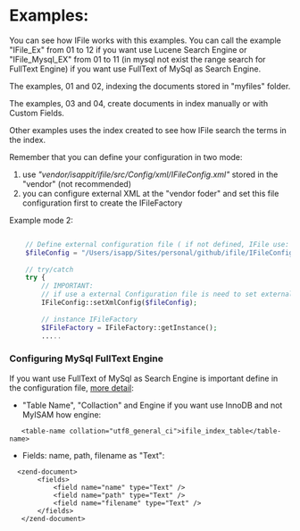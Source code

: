 Examples: 
=====================================================
You can see how IFile works with this examples. 
You can call the example "IFile_Ex" from 01 to 12 if you want use Lucene Search Engine or "IFile_Mysql_EX" from 01 to 11 (in mysql not exist the range search for FullText Engine) if you want use FullText of MySql as Search Engine.

The examples, 01 and 02, indexing the documents stored in "myfiles" folder.

The examples, 03 and 04, create documents in index manually or with Custom Fields.

Other examples uses the index created to see how IFile search the terms in the index.  

Remember that you can define your configuration in two mode:
1. use _"vendor/isappit/ifile/src/Config/xml/IFileConfig.xml"_ stored in the "vendor" (not recommended)
2. you can configure external XML at the "vendor foder" and set this file configuration first to create the IFileFactory

Example mode 2:
```php

    // Define external configuration file ( if not defined, IFile use: src/Config/xml/IFileConfig.xml in vendor )
    $fileConfig = "/Users/isapp/Sites/personal/github/ifile/IFileConfigMySql.xml";
    
    // try/catch
    try {
    	// IMPORTANT: 
    	// if use a external Configuration file is need to set external configuration file first to instance IFileFactory
    	IFileConfig::setXmlConfig($fileConfig);
    	
    	// instance IFileFactory
    	$IFileFactory = IFileFactory::getInstance();
    	.....
```

### Configuring MySql FullText Engine

If you want use FullText of MySql as Search Engine is important define in the configuration file, [more detail](https://github.com/isappit/ifile/blob/master/src/Config/xml/README.md):
 - "Table Name", "Collaction" and Engine if you want use InnoDB and not MyISAM how engine:

 ```
 	<table-name collation="utf8_general_ci">ifile_index_table</table-name>
 ```
 - Fields: name, path, filename as "Text":
 
 ```
   <zend-document>
		<fields>			
			<field name="name" type="Text" />
			<field name="path" type="Text" />
			<field name="filename" type="Text" />			
		</fields>		
	</zend-document>
```